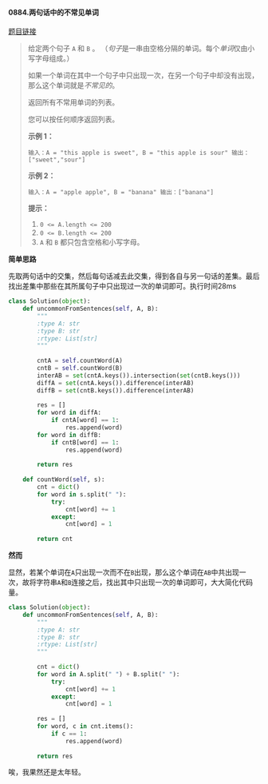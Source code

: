 #### 0884.两句话中的不常见单词

[题目链接](https://leetcode-cn.com/problems/uncommon-words-from-two-sentences/)

> 给定两个句子 `A` 和 `B` 。 （*句子*是一串由空格分隔的单词。每个*单词*仅由小写字母组成。）
>
> 如果一个单词在其中一个句子中只出现一次，在另一个句子中却没有出现，那么这个单词就是*不常见的*。
>
> 返回所有不常用单词的列表。
>
> 您可以按任何顺序返回列表。
>
>  
>
>
>
> **示例 1：**
>
> `
> 输入：A = "this apple is sweet", B = "this apple is sour"
> 输出：["sweet","sour"]
> `
>
> **示例 2：**
>
> `
> 输入：A = "apple apple", B = "banana"
> 输出：["banana"]
> `
>
>  
>
> **提示：**
>
> 1. `0 <= A.length <= 200`
> 2. `0 <= B.length <= 200`
> 3. `A` 和 `B` 都只包含空格和小写字母。

**简单思路**

先取两句话中的交集，然后每句话减去此交集，得到各自与另一句话的差集。最后找出差集中那些在其所属句子中只出现过一次的单词即可。执行时间28ms

```python
class Solution(object):
    def uncommonFromSentences(self, A, B):
        """
        :type A: str
        :type B: str
        :rtype: List[str]
        """
        
        cntA = self.countWord(A)
        cntB = self.countWord(B)
        interAB = set(cntA.keys()).intersection(set(cntB.keys()))
        diffA = set(cntA.keys()).difference(interAB)
        diffB = set(cntB.keys()).difference(interAB)
        
        res = []
        for word in diffA:
            if cntA[word] == 1:
                res.append(word)
        for word in diffB:
            if cntB[word] == 1:
                res.append(word)
                
        return res
                
    def countWord(self, s):
        cnt = dict()
        for word in s.split(" "):
            try:
                cnt[word] += 1
            except:
                cnt[word] = 1
        
        return cnt
```

**然而**

显然，若某个单词在`A`只出现一次而不在`B`出现，那么这个单词在`AB`中共出现一次，故将字符串`A`和`B`连接之后，找出其中只出现一次的单词即可，大大简化代码量。

```python
class Solution(object):
    def uncommonFromSentences(self, A, B):
        """
        :type A: str
        :type B: str
        :rtype: List[str]
        """
        
        cnt = dict()
        for word in A.split(" ") + B.split(" "):
            try:
                cnt[word] += 1
            except:
                cnt[word] = 1
                
        res = []
        for word, c in cnt.items():
            if c == 1:
                res.append(word)
                
        return res
```

唉，我果然还是太年轻。
